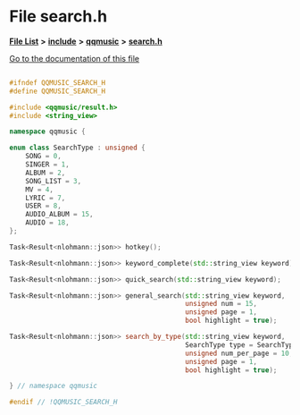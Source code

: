 

# File search.h

[**File List**](files.md) **>** [**include**](dir_d44c64559bbebec7f509842c48db8b23.md) **>** [**qqmusic**](dir_d63c0418b33b823a308efea67b8f3df2.md) **>** [**search.h**](search_8h.md)

[Go to the documentation of this file](search_8h.md)


```C++

#ifndef QQMUSIC_SEARCH_H
#define QQMUSIC_SEARCH_H

#include <qqmusic/result.h>
#include <string_view>

namespace qqmusic {

enum class SearchType : unsigned {
    SONG = 0,         
    SINGER = 1,       
    ALBUM = 2,        
    SONG_LIST = 3,    
    MV = 4,           
    LYRIC = 7,        
    USER = 8,         
    AUDIO_ALBUM = 15, 
    AUDIO = 18,       
};

Task<Result<nlohmann::json>> hotkey();

Task<Result<nlohmann::json>> keyword_complete(std::string_view keyword);

Task<Result<nlohmann::json>> quick_search(std::string_view keyword);

Task<Result<nlohmann::json>> general_search(std::string_view keyword,
                                            unsigned num = 15,
                                            unsigned page = 1,
                                            bool highlight = true);

Task<Result<nlohmann::json>> search_by_type(std::string_view keyword,
                                            SearchType type = SearchType::SONG,
                                            unsigned num_per_page = 10,
                                            unsigned page = 1,
                                            bool highlight = true);

} // namespace qqmusic

#endif // !QQMUSIC_SEARCH_H
```



